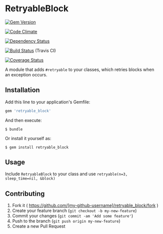 # RetryableBlock

[![Gem Version](https://badge.fury.io/rb/retryable_block.svg)](http://badge.fury.io/rb/retryable_block)

[![Code Climate](https://codeclimate.com/github/FinalCAD/retryable_block.png)](https://codeclimate.com/github/FinalCAD/retryable_block)

[![Dependency Status](https://gemnasium.com/FinalCAD/retryable_block.png)](https://gemnasium.com/FinalCAD/retryable_block)

[![Build Status](https://travis-ci.org/FinalCAD/retryable_block.png?branch=master)](https://travis-ci.org/FinalCAD/retryable_block) (Travis CI)

[![Coverage Status](https://coveralls.io/repos/github/FinalCAD/retryable_block/badge.svg?branch=master)](https://coveralls.io/github/FinalCAD/retryable_block?branch=master)

A module that adds `#retryable` to your classes, which retries blocks when an exception occurs.

## Installation

Add this line to your application's Gemfile:

```ruby
gem 'retryable_block'
```

And then execute:

    $ bundle

Or install it yourself as:

    $ gem install retryable_block

## Usage

Include `RetryableBlock` to your class and use `retryable(n=3, sleep_time=nil, &block)`

## Contributing

1. Fork it ( https://github.com/[my-github-username]/retryable_block/fork )
2. Create your feature branch (`git checkout -b my-new-feature`)
3. Commit your changes (`git commit -am 'Add some feature'`)
4. Push to the branch (`git push origin my-new-feature`)
5. Create a new Pull Request
